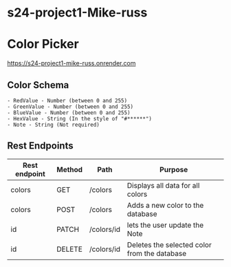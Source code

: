# s24-project1-Mike-russ

# Color Picker

https://s24-project1-mike-russ.onrender.com

## Color Schema
    - RedValue - Number (between 0 and 255)
    - GreenValue - Number (between 0 and 255)
    - BlueValue - Number (between 0 and 255)
    - HexValue - String (In the style of "#******")
    - Note - String (Not required)


## Rest Endpoints

| Rest endpoint | Method    | Path  | Purpose   |
|---------------|-----------|---------|-----------|
| colors        | GET       | /colors    | Displays all data for all colors |
| colors        | POST      | /colors    | Adds a new color to the database |
| id            | PATCH     | /colors/id | lets the user update the Note |
| id            | DELETE    | /colors/id | Deletes the selected color from the database |